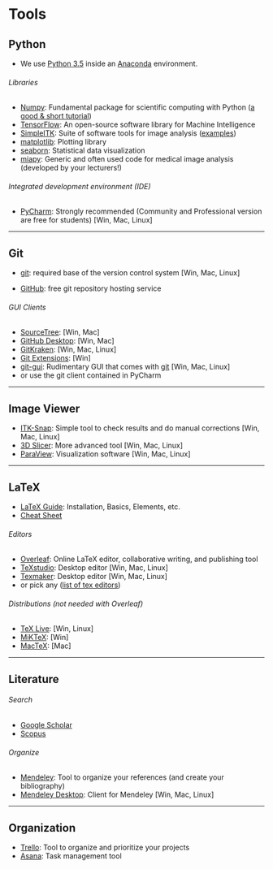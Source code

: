 # Tools

## Python

- We use [Python 3.5](https://docs.python.org/3.6/) inside an [Anaconda](https://www.continuum.io/downloads) environment.

###### Libraries

- [Numpy](http://www.numpy.org/): Fundamental package for scientific computing with Python ([a good & short tutorial](http://cs231n.github.io/python-numpy-tutorial/))
- [TensorFlow](https://www.tensorflow.org/): An open-source software library for Machine Intelligence 
- [SimpleITK](www.simpleitk.org/): Suite of software tools for image analysis ([examples](http://insightsoftwareconsortium.github.io/SimpleITK-Notebooks/))
- [matplotlib](https://matplotlib.org/): Plotting library
- [seaborn](https://seaborn.pydata.org/): Statistical data visualization
- [miapy](https://github.com/istb-mia/miapy): Generic and often used code for medical image analysis (developed by your lecturers!)

###### Integrated development environment (IDE)

- [PyCharm](https://www.jetbrains.com/pycharm/): Strongly recommended (Community and Professional version are free for students) [Win, Mac, Linux]

------

## Git

- [git](https://git-scm.com/): required base of the version control system [Win, Mac, Linux]


- [GitHub](https://github.com/): free git repository hosting service

###### GUI Clients

- [SourceTree](https://www.sourcetreeapp.com/):  [Win, Mac]
- [GitHub Desktop](https://desktop.github.com/): [Win, Mac]
- [GitKraken](https://www.gitkraken.com/): [Win, Mac, Linux]
- [Git Extensions](https://gitextensions.github.io/): [Win]
- [git-gui](https://git-scm.com/docs/git-gui): Rudimentary GUI that comes with [git](https://git-scm.com/) [Win, Mac, Linux]
- or use the git client contained in PyCharm

------

## Image Viewer

- [ITK-Snap](http://www.itksnap.org/pmwiki/pmwiki.php): Simple tool to check results and do manual corrections [Win, Mac, Linux]
- [3D Slicer](https://www.slicer.org/): More advanced tool [Win, Mac, Linux]
- [ParaView](https://www.paraview.org/): Visualization software  [Win, Mac, Linux]

------

## LaTeX

- [LaTeX Guide](https://en.wikibooks.org/wiki/LaTeX): Installation, Basics, Elements, etc.
- [Cheat Sheet](https://wch.github.io/latexsheet/latexsheet.pdf)

###### Editors

- [Overleaf](https://www.overleaf.com/): Online LaTeX editor, collaborative writing, and publishing tool
- [TeXstudio](http://www.texstudio.org/): Desktop editor [Win, Mac, Linux]
- [Texmaker](http://www.xm1math.net/texmaker/): Desktop editor [Win, Mac, Linux]
- or pick any ([list of tex editors](https://en.wikipedia.org/wiki/Comparison_of_TeX_editors))

###### Distributions (not needed with Overleaf)

- [TeX Live](https://www.tug.org/texlive/): [Win, Linux]
- [MiKTeX](https://miktex.org/): [Win]
- [MacTeX](http://www.tug.org/mactex/): [Mac]

------

## Literature

###### Search

- [Google Scholar](https://scholar.google.ch/)
- [Scopus](https://www.scopus.com/)

###### Organize

- [Mendeley](https://www.mendeley.com/): Tool to organize your references (and create your bibliography)
- [Mendeley Desktop](https://www.mendeley.com/downloads): Client for Mendeley [Win, Mac, Linux]

------

## Organization

- [Trello](https://trello.com/): Tool to organize and prioritize your projects
- [Asana](https://asana.com/): Task management tool
